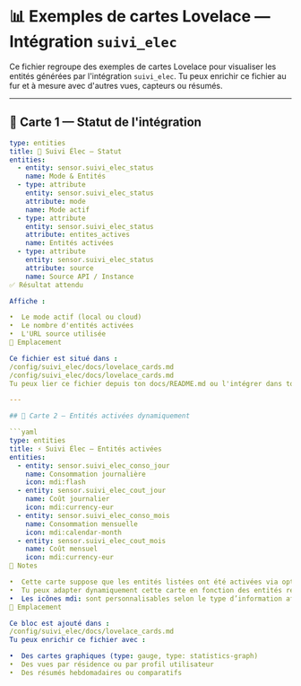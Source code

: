 # 📊 Exemples de cartes Lovelace — Intégration `suivi_elec`

Ce fichier regroupe des exemples de cartes Lovelace pour visualiser les entités générées par l'intégration `suivi_elec`. Tu peux enrichir ce fichier au fur et à mesure avec d'autres vues, capteurs ou résumés.

---

## 🧩 Carte 1 — Statut de l'intégration

```yaml
type: entities
title: 🔌 Suivi Élec — Statut
entities:
  - entity: sensor.suivi_elec_status
    name: Mode & Entités
  - type: attribute
    entity: sensor.suivi_elec_status
    attribute: mode
    name: Mode actif
  - type: attribute
    entity: sensor.suivi_elec_status
    attribute: entites_actives
    name: Entités activées
  - type: attribute
    entity: sensor.suivi_elec_status
    attribute: source
    name: Source API / Instance
✅ Résultat attendu

Affiche :

•  Le mode actif (local ou cloud)
•  Le nombre d'entités activées
•  L'URL source utilisée
📁 Emplacement

Ce fichier est situé dans :
/config/suivi_elec/docs/lovelace_cards.md
/config/suivi_elec/docs/lovelace_cards.md
Tu peux lier ce fichier depuis ton docs/README.md ou l'intégrer dans ton dépôt Git pour le suivi collaboratif.

---

## 🧩 Carte 2 — Entités activées dynamiquement

```yaml
type: entities
title: ⚡ Suivi Élec — Entités activées
entities:
  - entity: sensor.suivi_elec_conso_jour
    name: Consommation journalière
    icon: mdi:flash
  - entity: sensor.suivi_elec_cout_jour
    name: Coût journalier
    icon: mdi:currency-eur
  - entity: sensor.suivi_elec_conso_mois
    name: Consommation mensuelle
    icon: mdi:calendar-month
  - entity: sensor.suivi_elec_cout_mois
    name: Coût mensuel
    icon: mdi:currency-eur
🧠 Notes

•  Cette carte suppose que les entités listées ont été activées via options_flow
•  Tu peux adapter dynamiquement cette carte en fonction des entités réellement créées
•  Les icônes mdi: sont personnalisables selon le type d’information affichée
📁 Emplacement

Ce bloc est ajouté dans :
/config/suivi_elec/docs/lovelace_cards.md
Tu peux enrichir ce fichier avec :

•  Des cartes graphiques (type: gauge, type: statistics-graph)
•  Des vues par résidence ou par profil utilisateur
•  Des résumés hebdomadaires ou comparatifs
